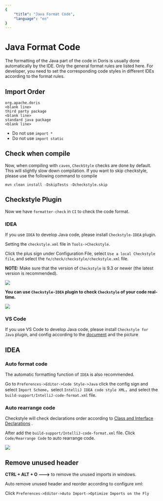 ```yaml
---
{
    "title": "Java Format Code",
    "language": "en"
}
---
```


<!-- 
Licensed to the Apache Software Foundation (ASF) under one
or more contributor license agreements.  See the NOTICE file
distributed with this work for additional information
regarding copyright ownership.  The ASF licenses this file
to you under the Apache License, Version 2.0 (the
"License"); you may not use this file except in compliance
with the License.  You may obtain a copy of the License at

  http://www.apache.org/licenses/LICENSE-2.0

Unless required by applicable law or agreed to in writing,
software distributed under the License is distributed on an
"AS IS" BASIS, WITHOUT WARRANTIES OR CONDITIONS OF ANY
KIND, either express or implied.  See the License for the
specific language governing permissions and limitations
under the License.
-->

# Java Format Code

The formatting of the Java part of the code in Doris is usually done automatically by the IDE. Only the general format rules are listed here. For developer, you need to set the corresponding code styles in different IDEs according to the format rules.

## Import Order

```
org.apache.doris
<blank line>
third party package
<blank line>
standard java package
<blank line>
```

* Do not use `import *`
* Do not use `import static`

## Check when compile

Now, when compiling with `caven`, `CheckStyle` checks are done by default. This will slightly slow down compilation. If you want to skip checkstyle, please use the following command to compile
```
mvn clean install -DskipTests -Dcheckstyle.skip
```

## Checkstyle Plugin

Now we have `formatter-check` in `CI` to check the code format.

### IDEA

If you use `IDEA` to develop Java code, please install `Checkstyle-IDEA` plugin.

Setting the `checkstyle.xml` file in `Tools->Checkstyle`.

Click the plus sign under Configuration File, select `Use a local Checkstyle file`, and select the `fe/check/checkstyle/checkstyle.xml` file.

**NOTE:** Make sure that the version of `Checkstyle` is 9.3 or newer (the latest version is recommended).

![](../../../images/idea-checkstyle-version.png)

**You can use `Checkstyle-IDEA` plugin to check `Checkstyle` of your code real-time.**

![](../../../images/idea-checkstyle-plugin-en.png)

### VS Code

If you use VS Code to develop Java code, please install `Checkstyle for Java` plugin, and config according to the [document](https://code.visualstudio.com/docs/java/java-linting) and the picture

## IDEA

### Auto format code

The automatic formatting function of `IDEA` is also recommended.

Go to `Preferences->Editor->Code Style->Java` click the config sign and select `Import Scheme`，select `IntelliJ IDEA code style XML`，and select the `build-support/IntelliJ-code-format.xml` file.

### Auto rearrange code

Checkstyle will check declarations order according to [Class and Interface Declarations](https://www.oracle.com/java/technologies/javase/codeconventions-fileorganization.html#1852) .

After add the `build-support/IntelliJ-code-format.xml` file. Click `Code/Rearrange Code` to auto rearrange code.

![](../../../images/idea-rearrange-code.png)

## Remove unused header

**CTRL + ALT + O --->** to remove the unused imports in windows.

Auto remove unused header and reorder according to configure xml:

Click `Preferences->Editor->Auto Import->Optimize Imports on the Fly`

